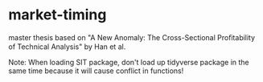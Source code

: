 # market-timing
master thesis based on  "A New Anomaly: The Cross-Sectional Proﬁtability of Technical Analysis" by Han et al.

Note: When loading SIT package, don't load up tidyverse package in the same time because it will cause conflict in functions!
